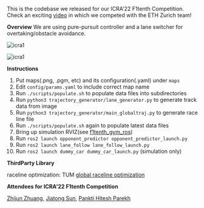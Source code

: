 This is the codebase we released for our ICRA'22 F1tenth Competition. Check an exciting [video](http://zzjun725.github.io/files/projects/icracut.mp4) in which we competed with the ETH Zurich team! 

**Overview**
We are using pure-pursuit controller and a lane switcher for overtaking/obstacle avoidance.

![icra1](http://zzjun725.github.io/files/projects/icra_poster1.png)

![icra1](http://zzjun725.github.io/files/projects/icra_poster2.png) 

**Instructions**
1. Put maps(.png, .pgm, etc) and its configuration(.yaml) under `maps`
2. Edit `config/params.yaml` to include correct map name
3. Run `./scripts/populate.sh` to populate data files into subdirectories
4. Run `python3 trajectory_generator/lane_generator.py` to generate track data from image
5. Run `python3 trajectory_generator/main_globaltraj.py` to generate race line file
6. Run `./scripts/populate.sh` again to populate latest data files
7. Bring up simulation RVIZ(see [f1tenth_gym_ros](https://github.com/f1tenth/f1tenth_gym_ros))
8. Run `ros2 launch opponent_predictor opponent_predictor_launch.py`
9. Run `ros2 launch lane_follow lane_follow_launch.py`
10. Run `ros2 launch dummy_car dummy_car_launch.py` (simulation only)



**ThirdParty Library**

raceline optimization: TUM [global raceline optimization](https://github.com/TUMFTM/global_racetrajectory_optimization) 



**Attendees for ICRA'22 F1tenth Competition**

[Zhijun Zhuang](https://www.linkedin.com/in/zhijun-zhuang-01a140205/), [Jiatong Sun](https://www.linkedin.com/in/jiatong-sun/), [Pankti Hitesh Parekh](https://www.linkedin.com/in/panktiparekh/)

